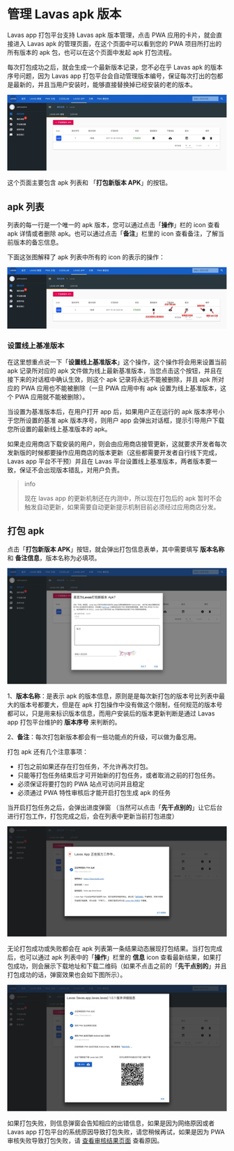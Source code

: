 # 管理 Lavas apk 版本

Lavas app 打包平台支持 Lavas apk 版本管理，点击 PWA 应用的卡片，就会直接进入 Lavas apk 的管理页面，在这个页面中可以看到您的 PWA 项目所打出的所有版本的 apk 包，也可以在这个页面中发起 apk 打包流程。

每次打包成功之后，就会生成一个最新版本记录，您不必在乎 Lavas apk 的版本序号问题，因为 Lavas app 打包平台会自动管理版本编号，保证每次打出的包都是最新的，并且当用户安装时，能够直接替换掉已经安装的老的版本。

![Lavas apk 管理](./images/lavas-app-apks.png)

这个页面主要包含 apk 列表和 「**打包新版本 APK**」的按钮。

## apk 列表

列表的每一行是一个唯一的 apk 版本，您可以通过点击「**操作**」栏的 icon 查看 apk 详情或者删除 apk。也可以通过点击「**备注**」栏里的 icon 查看备注，了解当前版本的备忘信息。

下面这张图解释了 apk 列表中所有的 icon 的表示的操作：

![apk操作](./images/lavas-apk-option.png)

### 设置线上基准版本

在这里想重点说一下「**设置线上基准版本**」这个操作，这个操作将会用来设置当前 apk 记录所对应的 apk 文件做为线上最新基准版本，当您点击这个按钮，并且在接下来的对话框中确认生效，则这个 apk 记录将永远不能被删除，并且 apk 所对应的 PWA 应用也不能被删除（一旦 PWA 应用中有 apk 设置为线上基准版本，这个 PWA 应用就不能被删除）。

当设置为基准版本后，在用户打开 app 后，如果用户正在运行的 apk 版本序号小于您所设置的基准 apk 版本序号，则用户 app 会弹出对话框，提示引导用户下载您所设置的最新线上基准版本的 apk。

如果走应用商店下载安装的用户，则会由应用商店接管更新，这就要求开发者每次发新版的时候都要操作应用商店的版本更新（这些都需要开发者自行线下完成，Lavas app 平台不干预）并且在 Lavas 平台设置线上基准版本，两者版本要一致，保证不会出现版本错乱，对用户负责。

> info
>
> 现在 lavas app 的更新机制还在内测中，所以现在打包后的 apk 暂时不会触发自动更新，如果需要自动更新提示机制目前必须经过应用商店分发。

## 打包 apk

点击「**打包新版本 APK**」按钮，就会弹出打包信息表单，其中需要填写 **版本名称** 和 **备注信息**，版本名称为必填项。

![apk 打包表单](./images/lavas-apk-add.png)

1、**版本名称**：是表示 apk 的版本信息，原则是是每次新打包的版本号比列表中最大的版本号都要大，但是在 apk 打包操作中没有做这个限制，任何规范的版本号都可以，只是用来标识版本信息，而用户安装后的版本更新判断是通过 Lavas app 打包平台维护的 **版本序号** 来判断的。

2、**备注**：每次打包新版本都会有一些功能点的升级，可以做为备忘用。

打包 apk 还有几个注意事项：

- 打包之前如果还存在打包任务，不允许再次打包。
- 只能等打包任务结束后才可开始新的打包任务，或者取消之前的打包任务。
- 必须保证将要打包的 PWA 站点可访问并且稳定
- 必须通过 PWA 特性审核后才能开启打包生成 apk 的任务

当开启打包任务之后，会弹出进度弹窗 （当然可以点击「**先干点别的**」让它后台进行打包工作，打包完成之后，会在列表中更新当前打包进度）

![apk 打包流程启动](./images/lavas-apk-step.png)

无论打包成功或失败都会在 apk 列表第一条结果动态展现打包结果。当打包完成后，也可以通过 apk 列表中的「**操作**」栏里的 **信息** icon 查看最新结果，如果打包成功，则会展示下载地址和下载二维码（如果不点击之前的「**先干点别的**」并且打包成功的话，弹窗效果也会如下图所示）。

![apk 打包结果](./images/lavas-apk-result.png)

如果打包失败，则信息弹窗会告知相应的出错信息，如果是因为网络原因或者 Lavas app 打包平台的系统原因导致打包失败，请您稍候再试，如果是因为 PWA 审核失败导致打包失败，请 [查看审核结果页面](./view-pwa-validate) 查看原因。
